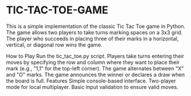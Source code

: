 # TIC-TAC-TOE-GAME
This is a simple implementation of the classic Tic Tac Toe game in Python.
The game allows two players to take turns marking spaces on a 3x3 grid. The player who succeeds in placing three of their marks in a horizontal, vertical, or diagonal row wins the game.

How to Play
Run the tic_tac_toe.py script.
Players take turns entering their moves by specifying the row and column where they want to place their mark (e.g., "1,1" for the top-left corner).
The game alternates between "X" and "O" marks.
The game announces the winner or declares a draw when the board is full.
Features
Simple console-based interface.
Two-player mode for local multiplayer.
Basic input validation to ensure valid moves.
